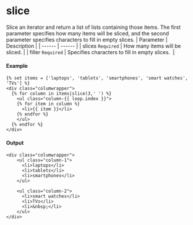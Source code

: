 # slice
Slice an iterator and return a list of lists containing those items. The first parameter specifies how many items will be sliced, and the second parameter specifies characters to fill in empty slices.
| Parameter | Description | 
|  ------  |  ------  | 
| slices `Required` | How many items will be sliced. | 
| filler `Required` | Specifies characters to fill in empty slices.  | 


#### Example
```jinja2
{% set items = ['laptops', 'tablets', 'smartphones', 'smart watches', 'TVs'] %}
<div class="columwrapper">
  {% for column in items|slice(3,' ') %}
    <ul class="column-{{ loop.index }}">
    {% for item in column %}
      <li>{{ item }}</li>
    {% endfor %}
    </ul>
  {% endfor %}
</div>
```

#### Output
```jinja2
<div class="columwrapper">
    <ul class="column-1">
      <li>laptops</li>
      <li>tablets</li>
      <li>smartphones</li>
    </ul>
  
    <ul class="column-2">
      <li>smart watches</li>  
      <li>TVs</li>
      <li>&nbsp;</li>
    </ul>
</div>
```

